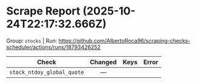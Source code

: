 # Scrape Report (2025-10-24T22:17:32.666Z)

Group: `stocks`  |  Run: https://github.com/AlbertoRoca96/scraping-checks-scheduler/actions/runs/18793426252

| Check | Changed | Keys | Error |
|---|:---:|:--|:--|
| `stock_ntdoy_global_quote` | — |  |  |

